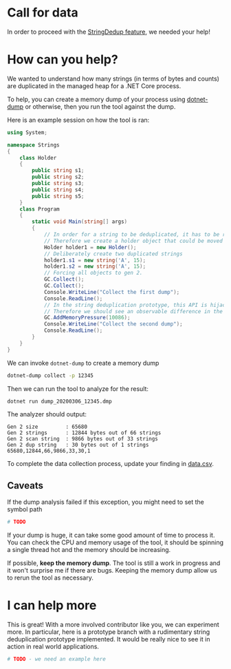 # Call for data
In order to proceed with the [StringDedup feature](https://github.com/dotnet/runtime/blob/master/docs/design/features/StringDeduplication.md), we needed your help!

# How can you help?
We wanted to understand how many strings (in terms of bytes and counts) are duplicated in the managed heap for a .NET Core process. 

To help, you can create a memory dump of your process using [dotnet-dump](https://docs.microsoft.com/en-us/dotnet/core/diagnostics/dotnet-dump) or otherwise, then you run the tool against the dump.

Here is an example session on how the tool is ran:

```c#
using System;

namespace Strings
{
    class Holder
    {
        public string s1;
        public string s2;
        public string s3;
        public string s4;
        public string s5;
    }
    class Program
    {
        static void Main(string[] args)
        {
            // In order for a string to be deduplicated, it has to be referenced by a gen 2 object.
            // Therefore we create a holder object that could be moved to gen 2.
            Holder holder1 = new Holder();
            // Deliberately create two duplicated strings
            holder1.s1 = new string('A', 15);
            holder1.s2 = new string('A', 15);
            // Forcing all objects to gen 2.
            GC.Collect();
            GC.Collect();
            Console.WriteLine("Collect the first dump");
            Console.ReadLine();
            // In the string deduplication prototype, this API is hijacked to perform string deduplication
            // Therefore we should see an observable difference in the second dump
            GC.AddMemoryPressure(10086);
            Console.WriteLine("Collect the second dump");
            Console.ReadLine();
        }
    }
}
```

We can invoke `dotnet-dump` to create a memory dump
```sh
dotnet-dump collect -p 12345
```

Then we can run the tool to analyze for the result:
```sh
dotnet run dump_20200306_12345.dmp
```

The analyzer should output:
```
Gen 2 size         : 65680
Gen 2 strings      : 12844 bytes out of 66 strings
Gen 2 scan string  : 9866 bytes out of 33 strings
Gen 2 dup string   : 30 bytes out of 1 strings
65680,12844,66,9866,33,30,1
```

To complete the data collection process, update your finding in [data.csv](data.csv). 

## Caveats

If the dump analysis failed if this exception, you might need to set the symbol path
```sh
# TODO
```

If your dump is huge, it can take some good amount of time to process it. You can check the CPU and memory usage of the tool, it should be spinning a single thread hot and the memory should be increasing.

If possible, **keep the memory dump**. The tool is still a work in progress and it won't surprise me if there are bugs. Keeping the memory dump allow us to rerun the tool as necessary.

# I can help more
This is great! With a more involved contributor like you, we can experiment more. In particular, here is a prototype branch with a rudimentary string deduplication prototype implemented. It would be really nice to see it in action in real world applications.

```sh
# TODO - we need an example here
```

